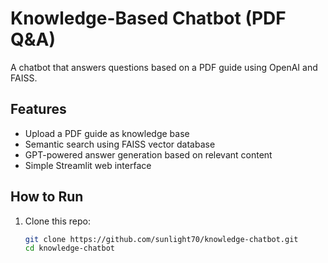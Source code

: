 # Knowledge-Based Chatbot (PDF Q&A)

A chatbot that answers questions based on a PDF guide using OpenAI and FAISS.

## Features
- Upload a PDF guide as knowledge base
- Semantic search using FAISS vector database
- GPT-powered answer generation based on relevant content
- Simple Streamlit web interface

## How to Run
1. Clone this repo:
   ```bash
   git clone https://github.com/sunlight70/knowledge-chatbot.git
   cd knowledge-chatbot
